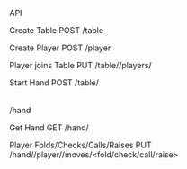 API

Create Table
POST /table

Create Player
POST /player

Player joins Table
PUT /table/<table ID>/players/<player ID>

Start Hand
POST /table/<table ID>/hand

Get Hand
GET /hand/<hand ID>

Player Folds/Checks/Calls/Raises
PUT /hand/<hand ID>/player/<player ID>/moves/<fold/check/call/raise>
